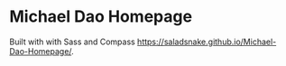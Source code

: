 # Michael Dao Homepage
Built with with Sass and Compass
https://saladsnake.github.io/Michael-Dao-Homepage/. 
